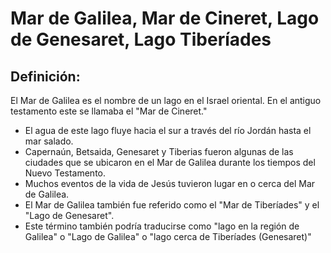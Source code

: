 # Mar de Galilea, Mar de Cineret, Lago de Genesaret, Lago Tiberíades

## Definición: 

El Mar de Galilea es el nombre de un lago en el Israel oriental. En el antiguo testamento este se llamaba el "Mar de Cineret."

* El agua de este lago fluye hacia el sur a través del río Jordán hasta el mar salado.
* Capernaún, Betsaida, Genesaret y Tiberias fueron algunas de las ciudades que se ubicaron en el Mar de Galilea durante los tiempos del Nuevo Testamento.
* Muchos eventos de la vida de Jesús tuvieron lugar en o cerca del Mar de Galilea.
* El Mar de Galilea también fue referido como el "Mar de Tiberíades" y el "Lago de Genesaret".
* Este término también podría traducirse como "lago en la región de Galilea" o "Lago de Galilea" o "lago cerca de Tiberíades (Genesaret)"

